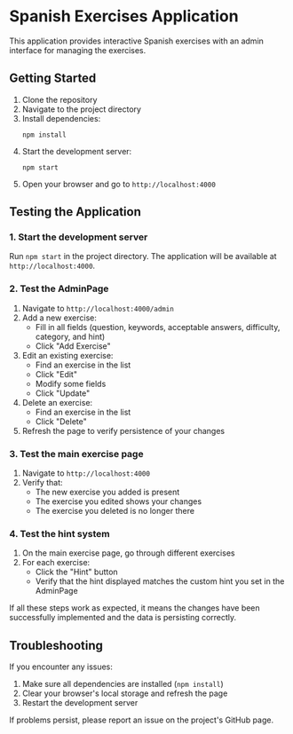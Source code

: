 # Spanish Exercises Application

This application provides interactive Spanish exercises with an admin interface for managing the exercises.

## Getting Started

1. Clone the repository
2. Navigate to the project directory
3. Install dependencies:
   ```
   npm install
   ```
4. Start the development server:
   ```
   npm start
   ```
5. Open your browser and go to `http://localhost:4000`

## Testing the Application

### 1. Start the development server

Run `npm start` in the project directory. The application will be available at `http://localhost:4000`.

### 2. Test the AdminPage

1. Navigate to `http://localhost:4000/admin`
2. Add a new exercise:
   - Fill in all fields (question, keywords, acceptable answers, difficulty, category, and hint)
   - Click "Add Exercise"
3. Edit an existing exercise:
   - Find an exercise in the list
   - Click "Edit"
   - Modify some fields
   - Click "Update"
4. Delete an exercise:
   - Find an exercise in the list
   - Click "Delete"
5. Refresh the page to verify persistence of your changes

### 3. Test the main exercise page

1. Navigate to `http://localhost:4000`
2. Verify that:
   - The new exercise you added is present
   - The exercise you edited shows your changes
   - The exercise you deleted is no longer there

### 4. Test the hint system

1. On the main exercise page, go through different exercises
2. For each exercise:
   - Click the "Hint" button
   - Verify that the hint displayed matches the custom hint you set in the AdminPage

If all these steps work as expected, it means the changes have been successfully implemented and the data is persisting correctly.

## Troubleshooting

If you encounter any issues:
1. Make sure all dependencies are installed (`npm install`)
2. Clear your browser's local storage and refresh the page
3. Restart the development server

If problems persist, please report an issue on the project's GitHub page.
